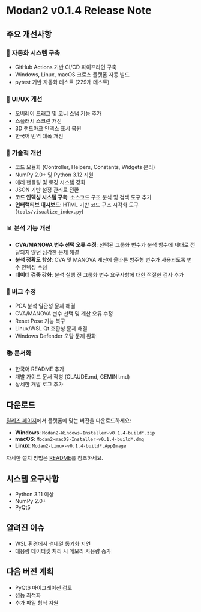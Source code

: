 # Modan2 v0.1.4 Release Note

## 주요 개선사항

### 🚀 자동화 시스템 구축
- GitHub Actions 기반 CI/CD 파이프라인 구축
- Windows, Linux, macOS 크로스 플랫폼 자동 빌드
- pytest 기반 자동화 테스트 (229개 테스트)

### 🎨 UI/UX 개선
- 오버레이 드래그 및 코너 스냅 기능 추가
- 스플래시 스크린 개선
- 3D 랜드마크 인덱스 표시 복원
- 한국어 번역 대폭 개선

### 🔧 기술적 개선
- 코드 모듈화 (Controller, Helpers, Constants, Widgets 분리)
- NumPy 2.0+ 및 Python 3.12 지원
- 에러 핸들링 및 로깅 시스템 강화
- JSON 기반 설정 관리로 전환
- **코드 인덱싱 시스템 구축**: 소스코드 구조 분석 및 검색 도구 추가
- **인터랙티브 대시보드**: HTML 기반 코드 구조 시각화 도구 (`tools/visualize_index.py`)

### 📊 분석 기능 개선
- **CVA/MANOVA 변수 선택 오류 수정**: 선택된 그룹화 변수가 분석 함수에 제대로 전달되지 않던 심각한 문제 해결
- **분석 정확도 향상**: CVA 및 MANOVA 계산에 올바른 범주형 변수가 사용되도록 변수 인덱싱 수정
- **데이터 검증 강화**: 분석 실행 전 그룹화 변수 요구사항에 대한 적절한 검사 추가

### 🐛 버그 수정
- PCA 분석 일관성 문제 해결
- CVA/MANOVA 변수 선택 및 계산 오류 수정
- Reset Pose 기능 복구
- Linux/WSL Qt 호환성 문제 해결
- Windows Defender 오탐 문제 완화

### 📚 문서화
- 한국어 README 추가
- 개발 가이드 문서 작성 (CLAUDE.md, GEMINI.md)
- 상세한 개발 로그 추가

## 다운로드

[릴리즈 페이지](https://github.com/jikhanjung/Modan2/releases)에서 플랫폼에 맞는 버전을 다운로드하세요:

- **Windows**: `Modan2-Windows-Installer-v0.1.4-build*.zip`
- **macOS**: `Modan2-macOS-Installer-v0.1.4-build*.dmg`
- **Linux**: `Modan2-Linux-v0.1.4-build*.AppImage`

자세한 설치 방법은 [README](https://github.com/jikhanjung/Modan2/blob/main/README.ko.md#설치)를 참조하세요.

## 시스템 요구사항
- Python 3.11 이상
- NumPy 2.0+
- PyQt5

## 알려진 이슈
- WSL 환경에서 썸네일 동기화 지연
- 대용량 데이터셋 처리 시 메모리 사용량 증가

## 다음 버전 계획
- PyQt6 마이그레이션 검토
- 성능 최적화
- 추가 파일 형식 지원